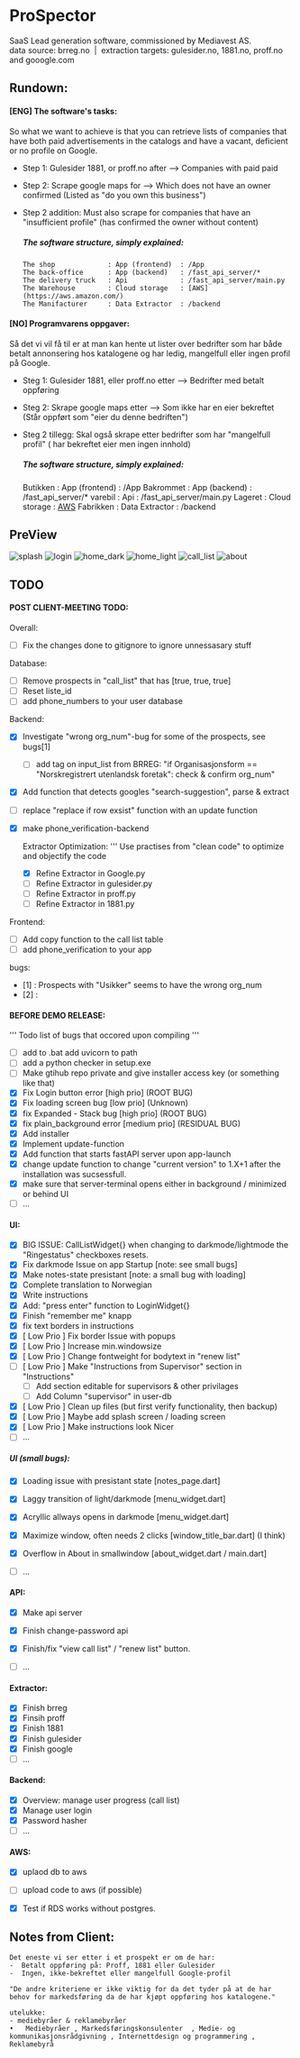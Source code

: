 # ProSpector
SaaS Lead generation software, commissioned by Mediavest AS. <br />
data source:  brreg.no  &nbsp;|&nbsp; extraction targets:  gulesider.no, 1881.no, proff.no and gooogle.com  <br />


## Rundown:
#### [ENG] The software's tasks:
So what we want to achieve is that you can retrieve lists of companies that have both paid advertisements in the catalogs and have a vacant, deficient or no profile on Google.
- Step 1: Gulesider 1881, or proff.no after --> Companies with paid paid
- Step 2: Scrape google maps for --> Which does not have an owner confirmed (Listed as "do you own this business")
- Step 2 addition: Must also scrape for companies that have an "insufficient profile" (has confirmed the owner without content)

   ##### The software structure, simply explained:
      The shop             : App (frontend)  : /App
      The back-office      : App (backend)   : /fast_api_server/*
      The delivery truck   : Api             : /fast_api_server/main.py
      The Warehouse        : Cloud storage   : [AWS](https://aws.amazon.com/)
      The Manifacturer     : Data Extractor  : /backend

#### [NO] Programvarens oppgaver:
Så det vi vil få til er at man kan hente ut lister over bedrifter som har både betalt annonsering hos katalogene og har ledig, mangelfull eller ingen profil på Google.
-  Steg 1: Gulesider 1881, eller proff.no etter --> Bedrifter med betalt oppføring
-  Steg 2: Skrape google maps etter --> Som ikke har en eier bekreftet (Står oppført som "eier du denne bedriften")
-  Steg 2 tillegg: Skal også skrape etter bedrifter som har "mangelfull profil" ( har bekreftet eier men ingen innhold) 

   ##### The software structure, simply explained:
      Butikken    : App (frontend)  : /App
      Bakrommet   : App (backend)   : /fast_api_server/*
      varebil     : Api             : /fast_api_server/main.py
      Lageret     : Cloud storage   : [AWS](https://aws.amazon.com/)
      Fabrikken   : Data Extractor  : /backend


## PreView
![splash](https://user-images.githubusercontent.com/97392841/196432180-2d0efdcc-454c-4e0d-9cf7-bf4a69deff40.JPG)
![login](https://user-images.githubusercontent.com/97392841/196432256-8e8a61f5-e17e-441d-a379-459c75cd80ba.JPG)
![home_dark](https://user-images.githubusercontent.com/97392841/196432172-647b9794-2bb8-4eac-9def-712fde47d625.JPG)
![home_light](https://user-images.githubusercontent.com/97392841/196432176-0f9200b6-9bed-486f-acb0-d437c7657047.JPG)
![call_list](https://user-images.githubusercontent.com/97392841/196432170-9e15c096-1b69-4e22-b15a-2886a6755434.JPG)
![about](https://user-images.githubusercontent.com/97392841/196432168-89580045-b235-4ffe-80a5-54caaa37da55.JPG)


## TODO


#### POST CLIENT-MEETING TODO:

   Overall: 
   - [ ] Fix the changes done to gitignore to ignore unnessasary stuff

   Database:
   - [ ] Remove prospects in "call_list" that has [true, true, true]
   - [ ] Reset liste_id 
   - [ ] add phone_numbers to your user database

   Backend:
   - [X] Investigate "wrong org_num"-bug for some of the prospects, see bugs[1]
      - [ ] add tag on input_list from BRREG: "if Organisasjonsform == "Norskregistrert utenlandsk foretak": check & confirm org_num"
   - [X] Add function that detects googles "search-suggestion", parse & extract
   - [ ] replace "replace if row exsist" function with an update function
   - [X] make phone_verification-backend 
     
     Extractor Optimization:
      ''' Use practises from "clean code" to optimize and objectify the code
       - [X] Refine Extractor in Google.py
       - [ ] Refine Extractor in gulesider.py
       - [ ] Refine Extractor in proff.py
       - [ ] Refine Extractor in 1881.py
   
   Frontend:
   - [ ] Add copy function to the call list table
   - [ ] add phone_verification to your app 

   bugs:
   - [1] : Prospects with "Usikker" seems to have the wrong org_num
   - [2] : 


#### BEFORE DEMO RELEASE:
''' Todo list of bugs that occored upon compiling '''
   - [ ] add to .bat add uvicorn to path
   - [ ] add a python checker in setup.exe
   - [ ] Make gtihub repo private and give installer access key (or something like that)
   - [X] Fix Login button error [high prio] (ROOT BUG)
   - [X] Fix loading screen bug [low prio] (Unknown)
   - [X] fix Expanded - Stack bug [high prio] (ROOT BUG)
   - [X] fix plain_background error [medium prio] (RESIDUAL BUG)
   - [X] Add installer
   - [X] Implement update-function
   - [X] Add function that starts fastAPI server upon app-launch 
   - [X] change update function to change "current version" to 1.X+1 after the installation was sucsessfull. 
   - [X] make sure that server-terminal opens either in background / minimized or behind UI   
   - [ ] ...

#### UI:
   - [X] BIG ISSUE: CallListWidget{} when changing to darkmode/lightmode the "Ringestatus" checkboxes resets. 
   - [X] Fix darkmode Issue on app Startup [note: see small bugs]
   - [X] Make notes-state presistant [note: a small bug with loading]
   - [X] Complete translation to Norwegian 
   - [X] Write instructions 
   - [X] Add: "press enter" function to LoginWidget{}
   - [X] Finish "remember me" knapp 
   - [X] fix text borders in instructions
   - [X] [ Low Prio ] Fix border Issue with popups
   - [X] [ Low Prio ] Increase min.windowsize 
   - [X] [ Low Prio ] Change fontweight for bodytext in "renew list"   
   - [ ] [ Low Prio ] Make "Instructions from Supervisor" section in "Instructions"
   		- [ ] Add section editable for supervisors & other privilages
   		- [ ] Add Column "supervisor" in user-db 
   - [X] [ Low Prio ] Clean up files (but first verify functionality, then backup)
   - [X] [ Low Prio ] Maybe add splash screen / loading screen
   - [X] [ Low Prio ] Make instructions look Nicer 
   - [ ] ...

##### UI (small bugs):
   - [X] Loading issue with presistant state   [notes_page.dart]
   - [X] Laggy transition of light/darkmode    [menu_widget.dart]
   - [X] Acryllic allways opens in darkmode    [menu_widget.dart]
   - [X] Maximize window, often needs 2 clicks [window_title_bar.dart] (I think)
   - [X] Overflow in About in smallwindow      [about_widget.dart / main.dart]
   - [ ] ...


#### API:
   - [x] Make api server
   - [X] Finish change-password api
   - [X] Finish/fix "view call list" / "renew list" button. 
   - [ ] ...


#### Extractor:
   - [x] Finish brreg
   - [x] Finsih proff
   - [x] Finish 1881
   - [x] Finish gulesider
   - [x] Finish google
   - [ ] ...

#### Backend:
   - [x] Overview: manage user progress (call list)
   - [x] Manage user login 
   - [x] Password hasher 
   - [ ] ...

#### AWS:
   - [X] uplaod db to aws 
   - [ ] upload code to aws (if possible)
   - [X] Test if RDS works without postgres. 



## Notes from Client:
	Det eneste vi ser etter i et prospekt er om de har:
	-  Betalt oppføring på: Proff, 1881 eller Gulesider
	-  Ingen, ikke-bekreftet eller mangelfull Google-profil 
		
	"De andre kriteriene er ikke viktig for da det tyder på at de har behov for markedsføring da de har kjøpt oppføring hos katalogene."

	utelukke:
	- mediebyråer & reklamebyråer
	•	Mediebyråer , Markedsføringskonsulenter  , Medie- og kommunikasjonsrådgivning , Internettdesign og programmering , Reklamebyrå

